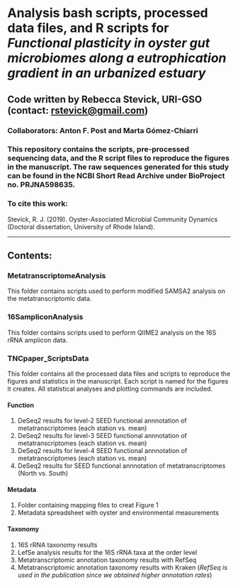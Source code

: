 # Analysis bash scripts, processed data files, and R scripts for *Functional plasticity in oyster gut microbiomes along a eutrophication gradient in an urbanized estuary*
## Code written by Rebecca Stevick, URI-GSO (contact: rstevick@gmail.com)
### Collaborators: Anton F. Post and Marta Gómez-Chiarri

### This repository contains the scripts, pre-processed sequencing data, and the R script files to reproduce the figures in the manuscript. The raw sequences generated for this study can be found in the NCBI Short Read Archive under BioProject no. PRJNA598635.

### To cite this work: 
Stevick, R. J. (2019). Oyster-Associated Microbial Community Dynamics (Doctoral dissertation, University of Rhode Island).

-------------------------------------------------------------------------------------------------------------------------------

## Contents:
### MetatranscriptomeAnalysis
This folder contains scripts used to perform modified SAMSA2 analysis on the metatranscriptomic data.

### 16SampliconAnalysis
This folder contains scripts used to perform QIIME2 analysis on the 16S rRNA amplicon data.

### TNCpaper_ScriptsData
This folder contains all the processed data files and scripts to reproduce the figures and statistics in the manuscript. Each script is named for the figures it creates. All statistical analyses and plotting commands are included. 
#### Function
1. DeSeq2 results for level-2 SEED functional annnotation of metatranscriptomes (each station vs. mean)
2. DeSeq2 results for level-3 SEED functional annnotation of metatranscriptomes (each station vs. mean)
3. DeSeq2 results for level-4 SEED functional annnotation of metatranscriptomes (each station vs. mean)
4. DeSeq2 results for SEED functional annnotation of metatranscriptomes (North vs. South)
#### Metadata
1. Folder containing mapping files to creat Figure 1
2. Metadata spreadsheet with oyster and environmental measurements
#### Taxonomy
1. 16S rRNA taxonomy results
2. LefSe analysis results for the 16S rRNA taxa at the order level
3. Metatranscriptomic annotation taxonomy results with RefSeq
4. Metatranscriptomic annotation taxonomy results with Kraken (_RefSeq is used in the publication since we obtained higher annotation rates_)


